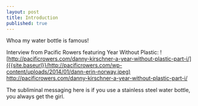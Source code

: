 ```yaml
---
layout: post
title: Introduction
published: true
---
```



Whoa my water bottle is famous! 

Interview from Pacific Rowers featuring Year Without Plastic:
![http://pacificrowers.com/danny-kirschner-a-year-without-plastic-part-i/]({{site.baseurl}}/http://pacificrowers.com/wp-content/uploads/2014/01/dann-erin-norway.jpeg)
http://pacificrowers.com/danny-kirschner-a-year-without-plastic-part-i/

The subliminal messaging here is if you use a stainless steel water bottle, you always get the girl.
